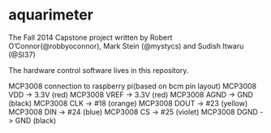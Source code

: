 aquarimeter
===========

The Fall 2014 Capstone project written by Robert O’Connor(@robbyoconnor), Mark Stein (@mystycs) and Sudish Itwaru (@SI37)

The hardware control software lives in this repository.

MCP3008 connection to raspberry pi(based on bcm pin layout)
MCP3008 VDD -> 3.3V (red)
MCP3008 VREF -> 3.3V (red)
MCP3008 AGND -> GND (black)
MCP3008 CLK -> #18 (orange)
MCP3008 DOUT -> #23 (yellow)
MCP3008 DIN -> #24 (blue)
MCP3008 CS -> #25 (violet)
MCP3008 DGND -> GND (black)